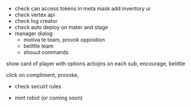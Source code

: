 - check can access tokens in meta mask add inventory  ui
- check vertex api
- check log creator
- check auto deploy on mater and stage
- manager  dialog
    - motiva te team, provok oppostion
    - belittle team
    - shouut commands

show card of player with options actiojns on each sub, encourage, belittle

click on compliment, provoke, 



- check secuirt rules

- mint robot (or coming soon)
